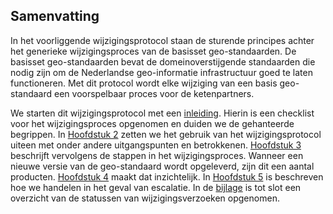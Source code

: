 ## Samenvatting

In het voorliggende wijzigingsprotocol staan de sturende principes achter het generieke wijzigingsproces van de basisset geo-standaarden. De basisset geo-standaarden bevat de domeinoverstijgende standaarden die nodig zijn om de Nederlandse geo-informatie infrastructuur goed te laten functioneren.  Met dit protocol wordt elke wijziging van een basis geo-standaard een voorspelbaar proces voor de ketenpartners.
 
We starten dit wijzigingsprotocol met een [inleiding](#inleiding). Hierin is een checklist voor het wijzigingsproces opgenomen en duiden we de gehanteerde begrippen. In [Hoofdstuk 2](#gebruik-van-het-wijzigingsprotocol) zetten we het gebruik van het wijzigingsprotocol uiteen met onder andere uitgangspunten en betrokkenen. [Hoofdstuk 3](#wijzigingsproces) beschrijft vervolgens de stappen in het wijzigingsproces. Wanneer een nieuwe versie van de geo-standaard wordt opgeleverd, zijn dit een aantal producten. [Hoofdstuk 4](#implementatie) maakt dat inzichtelijk. In [Hoofdstuk 5](#escalatie-en-klachten) is beschreven hoe we handelen in het geval van escalatie. In de [bijlage](#overzicht-status-van-wijzigingsverzoeken) is tot slot een overzicht van de statussen van wijzigingsverzoeken opgenomen. 